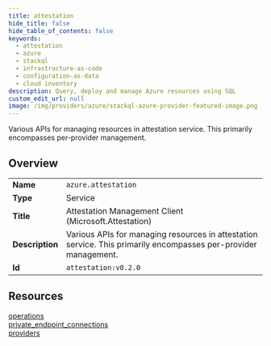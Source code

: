 ```yaml
---
title: attestation
hide_title: false
hide_table_of_contents: false
keywords:
  - attestation
  - azure
  - stackql
  - infrastructure-as-code
  - configuration-as-data
  - cloud inventory
description: Query, deploy and manage Azure resources using SQL
custom_edit_url: null
image: /img/providers/azure/stackql-azure-provider-featured-image.png
---
```

Various APIs for managing resources in attestation service. This primarily encompasses per-provider management.  
    

## Overview
<table><tbody>
<tr><td><b>Name</b></td><td><code>azure.attestation</code></td></tr>
<tr><td><b>Type</b></td><td>Service</td></tr>
<tr><td><b>Title</b></td><td>Attestation Management Client (Microsoft.Attestation)</td></tr>
<tr><td><b>Description</b></td><td>Various APIs for managing resources in attestation service. This primarily encompasses per-provider management.</td></tr>
<tr><td><b>Id</b></td><td><code>attestation:v0.2.0</code></td></tr>
</tbody></table>

## Resources
<div class="row">
<div class="providerDocColumn">
<a href="/providers/azure/attestation/operations/">operations</a><br />
<a href="/providers/azure/attestation/private_endpoint_connections/">private_endpoint_connections</a><br />
</div>
<div class="providerDocColumn">
<a href="/providers/azure/attestation/providers/">providers</a><br />
</div>
</div>
